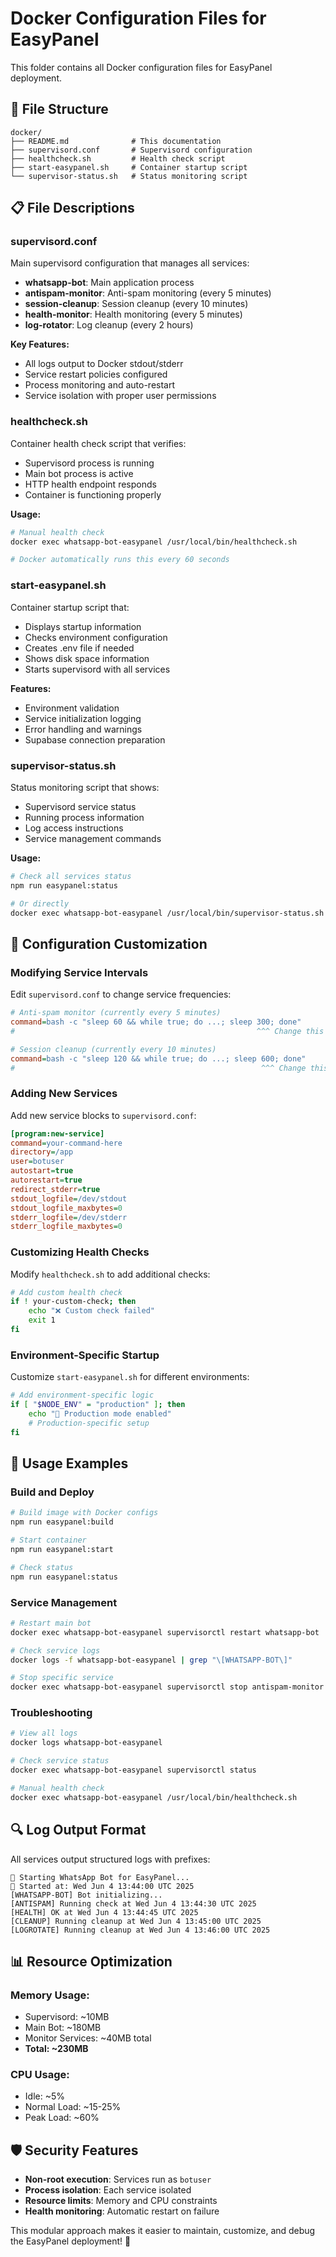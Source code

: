 # Docker Configuration Files for EasyPanel

This folder contains all Docker configuration files for EasyPanel deployment.

## 📁 File Structure

```
docker/
├── README.md              # This documentation
├── supervisord.conf       # Supervisord configuration
├── healthcheck.sh         # Health check script
├── start-easypanel.sh     # Container startup script
└── supervisor-status.sh   # Status monitoring script
```

## 📋 File Descriptions

### **supervisord.conf**
Main supervisord configuration that manages all services:
- **whatsapp-bot**: Main application process
- **antispam-monitor**: Anti-spam monitoring (every 5 minutes)
- **session-cleanup**: Session cleanup (every 10 minutes)
- **health-monitor**: Health monitoring (every 5 minutes)
- **log-rotator**: Log cleanup (every 2 hours)

**Key Features:**
- All logs output to Docker stdout/stderr
- Service restart policies configured
- Process monitoring and auto-restart
- Service isolation with proper user permissions

### **healthcheck.sh**
Container health check script that verifies:
- Supervisord process is running
- Main bot process is active
- HTTP health endpoint responds
- Container is functioning properly

**Usage:**
```bash
# Manual health check
docker exec whatsapp-bot-easypanel /usr/local/bin/healthcheck.sh

# Docker automatically runs this every 60 seconds
```

### **start-easypanel.sh**
Container startup script that:
- Displays startup information
- Checks environment configuration
- Creates .env file if needed
- Shows disk space information
- Starts supervisord with all services

**Features:**
- Environment validation
- Service initialization logging
- Error handling and warnings
- Supabase connection preparation

### **supervisor-status.sh**
Status monitoring script that shows:
- Supervisord service status
- Running process information
- Log access instructions
- Service management commands

**Usage:**
```bash
# Check all services status
npm run easypanel:status

# Or directly
docker exec whatsapp-bot-easypanel /usr/local/bin/supervisor-status.sh
```

## 🔧 Configuration Customization

### **Modifying Service Intervals**
Edit `supervisord.conf` to change service frequencies:

```ini
# Anti-spam monitor (currently every 5 minutes)
command=bash -c "sleep 60 && while true; do ...; sleep 300; done"
#                                                      ^^^ Change this

# Session cleanup (currently every 10 minutes)  
command=bash -c "sleep 120 && while true; do ...; sleep 600; done"
#                                                       ^^^ Change this
```

### **Adding New Services**
Add new service blocks to `supervisord.conf`:

```ini
[program:new-service]
command=your-command-here
directory=/app
user=botuser
autostart=true
autorestart=true
redirect_stderr=true
stdout_logfile=/dev/stdout
stdout_logfile_maxbytes=0
stderr_logfile=/dev/stderr
stderr_logfile_maxbytes=0
```

### **Customizing Health Checks**
Modify `healthcheck.sh` to add additional checks:

```bash
# Add custom health check
if ! your-custom-check; then
    echo "❌ Custom check failed"
    exit 1
fi
```

### **Environment-Specific Startup**
Customize `start-easypanel.sh` for different environments:

```bash
# Add environment-specific logic
if [ "$NODE_ENV" = "production" ]; then
    echo "🚀 Production mode enabled"
    # Production-specific setup
fi
```

## 🚀 Usage Examples

### **Build and Deploy**
```bash
# Build image with Docker configs
npm run easypanel:build

# Start container
npm run easypanel:start

# Check status
npm run easypanel:status
```

### **Service Management**
```bash
# Restart main bot
docker exec whatsapp-bot-easypanel supervisorctl restart whatsapp-bot

# Check service logs
docker logs -f whatsapp-bot-easypanel | grep "\[WHATSAPP-BOT\]"

# Stop specific service
docker exec whatsapp-bot-easypanel supervisorctl stop antispam-monitor
```

### **Troubleshooting**
```bash
# View all logs
docker logs whatsapp-bot-easypanel

# Check service status
docker exec whatsapp-bot-easypanel supervisorctl status

# Manual health check
docker exec whatsapp-bot-easypanel /usr/local/bin/healthcheck.sh
```

## 🔍 Log Output Format

All services output structured logs with prefixes:

```
🚀 Starting WhatsApp Bot for EasyPanel...
📅 Started at: Wed Jun 4 13:44:00 UTC 2025
[WHATSAPP-BOT] Bot initializing...
[ANTISPAM] Running check at Wed Jun 4 13:44:30 UTC 2025
[HEALTH] OK at Wed Jun 4 13:44:45 UTC 2025
[CLEANUP] Running cleanup at Wed Jun 4 13:45:00 UTC 2025
[LOGROTATE] Running cleanup at Wed Jun 4 13:46:00 UTC 2025
```

## 📊 Resource Optimization

### **Memory Usage:**
- Supervisord: ~10MB
- Main Bot: ~180MB
- Monitor Services: ~40MB total
- **Total: ~230MB**

### **CPU Usage:**
- Idle: ~5%
- Normal Load: ~15-25%
- Peak Load: ~60%

## 🛡️ Security Features

- **Non-root execution**: Services run as `botuser`
- **Process isolation**: Each service isolated
- **Resource limits**: Memory and CPU constraints
- **Health monitoring**: Automatic restart on failure

This modular approach makes it easier to maintain, customize, and debug the EasyPanel deployment! 🚀